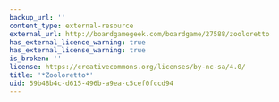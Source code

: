 ```yaml
---
backup_url: ''
content_type: external-resource
external_url: http://boardgamegeek.com/boardgame/27588/zooloretto
has_external_licence_warning: true
has_external_license_warning: true
is_broken: ''
license: https://creativecommons.org/licenses/by-nc-sa/4.0/
title: '*Zooloretto*'
uid: 59b48b4c-d615-496b-a9ea-c5cef0fccd94
---
```

